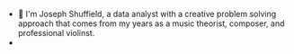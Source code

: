 - 👋 I'm Joseph Shuffield, a data analyst with a creative problem solving approach that comes from my years as a music theorist, composer, and professional violinst.  
-


<!---
jshuffield6772/jshuffield6772 is a ✨ special ✨ repository because its `README.md` (this file) appears on your GitHub profile.
You can click the Preview link to take a look at your changes.
--->
